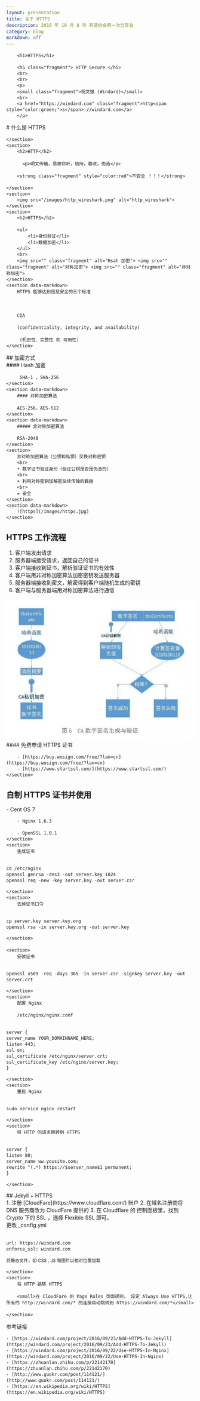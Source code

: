 ```yaml
---
layout: presentation
title: 关于 HTTPS
description: 2016 年 10 月 8 号 开源协会第一次分享会
category: blog
markdown: off
---
```


<section>

        <h1>HTTPS</h1>

        <h5 class="fragment"> HTTP Secure </h5>
        <br>
        <br>
        <p>
        <small class="fragment">杨文强 (Windard)</small>
        <br>
        <a href="https://windard.com" class="fragment">http<span style="color:green;">s</span>://windard.com</a>
        </p>
</section>
<section>
    <section data-markdown>
        # 什么是 HTTPS

    </section>
    <section>
        <h2>HTTP</h2>

          <p>明文传输，易被窃听，劫持，篡改，伪造</p>

        <strong class="fragment" style="color:red">不安全 ！！！</strong>

    </section>
    <section>
        <img src="/images/http_wireshark.png" alt="http_wireshark">
    </section>
    <section>
        <h2>HTTPS</h2>

        <ul>
            <li>身份验证</li>
            <li>数据加密</li>
        </ul>
        <br>
        <img src="" class="fragment" alt="Hsah 加密"> <img src="" class="fragment" alt="对称加密"> <img src="" class="fragment" alt="非对称加密">
    </section>
    <section data-markdown>
        HTTPS 能够达到信息安全的三个标准



        CIA

        (confidentiality, integrity, and availability)

         (机密性、完整性 和 可用性)
    </section>
</section>
<section>
    <section data-markdown>
    ## 加密方式
    </section>
    <section data-markdown>
        #### Hash 加密

         SHA-1 ，SHA-256
    </section>
    <section data-markdown>
        #### 对称加密算法

        AES-256，AES-512
    </section>
    <section data-markdown>
        ##### 非对称加密算法

        RSA-2048
    </section>
    <section>
        非对称加密算法（公钥和私钥）交换对称密钥
        <br>
        + 数字证书验证身份（验证公钥是否是伪造的）
        <br>
        + 利用对称密钥加解密后续传输的数据
        <br>
        = 安全
    </section>
    <section data-markdown>
        ![https](/images/https.jpg)
    </section>
</section>
<section>
    <section>
    <h2>HTTPS 工作流程</h2>
    </section>
    <section>
        <ol>
            <li class="fragment">客户端发出请求</li>
            <li class="fragment">服务器端接受请求，返回自己的证书</li>
            <li class="fragment">客户端接收到证书，解析验证证书的有效性</li>
            <li class="fragment">客户端用非对称加密算法加密密钥发送服务器</li>
            <li class="fragment">服务器端接收到密文，解密得到客户端随机生成的密钥</li>
            <li class="fragment">客户端与服务器端用对称加密算法进行通信</li>
        </ol>
    </section>
    <section>
        <img src="/images/https_handshake.png" alt="">
    </section>
    <section data-markdown >
        #### 免费申请 HTTPS 证书


        - [https://buy.wosign.com/free/?lan=cn](https://buy.wosign.com/free/?lan=cn)
        - [https://www.startssl.com/](https://www.startssl.com/)
    </section>
</section>
<section>
    <section>
        <h2>自制 HTTPS 证书并使用</h2>
    </section>
    <section data-markdown>
        - Cent OS 7

        - Nginx 1.6.3

        - OpenSSL 1.0.1
    </section>
    <section>
        生成证书

<pre><code class="hljs" data-trim contenteditable>
cd /etc/nginx
openssl genrsa -des3 -out server.key 1024
openssl req -new -key server.key -out server.csr
</code></pre>

    </section>
    <section>
        去掉证书口令

<pre><code class="hljs" data-trim contenteditable>
cp server.key server.key.org
openssl rsa -in server.key.org -out server.key
</code></pre>

    </section>

    <section>
        安装证书

<pre><code class="hljs" data-trim contenteditable>
openssl x509 -req -days 365 -in server.csr -signkey server.key -out server.crt
</code></pre>

    </section>
    <section>
        配置 Nginx

        /etc/nginx/nginx.conf

<pre><code class="hljs" data-trim contenteditable>
server {
server_name YOUR_DOMAINNAME_HERE;
listen 443;
ssl on;
ssl_certificate /etc/nginx/server.crt;
ssl_certificate_key /etc/nginx/server.key;
}
</code></pre>

    </section>
    <section>
        重启 Nginx

<pre><code class="hljs" data-trim contenteditable>
sudo service nginx restart
</code></pre>

    </section>
    <section>
        将 HTTP 的请求跳转到 HTTPS

<pre><code class="hljs" data-trim contenteditable>
server {
listen 80;
server_name ww.yousite.com;
rewrite ^(.*) https://$server_name$1 permanent;
}
</code></pre>

    </section>

</section>
<section>
    <section data-markdown>
        ## Jekyll + HTTPS
    </section>
    <section data-markdown>
        1. 注册 [CloudFare](https://www.cloudflare.com/) 账户
        2. 在域名注册商将 DNS 服务商改为 CloudFare 提供的
        3. 在 Cloudflare 的 控制面板里，找到 Crypto 下的 SSL ，选择 Flexible SSL 即可。
    </section>
    <section>
    更改 _config.yml

<pre><code class="hljs" data-trim contenteditable>
url: https://windard.com
enforce_ssl: windard.com
</code></pre>

<small>将静态文件，如 CSS , JS 和图片以相对位置加载</small>

    </section>
    <section>
        将 HTTP 跳转 HTTPS

        <small>在 CloudFare 的 Page Rules 页面规则， 设定 Always Use HTTPS,让所有的 http://windard.com/* 的连接自动跳转到 https://windard.com/*</small>

    </section>
</section>
<section data-markdown>
    参考链接

    - [https://windard.com/project/2016/09/23/Add-HTTPS-To-Jekyll](https://windard.com/project/2016/09/23/Add-HTTPS-To-Jekyll)
    - [https://windard.com/project/2016/09/22/Use-HTTPS-In-Nginx](https://windard.com/project/2016/09/22/Use-HTTPS-In-Nginx)
    - [https://zhuanlan.zhihu.com/p/22142170](https://zhuanlan.zhihu.com/p/22142170)
    - [http://www.guokr.com/post/114121/](http://www.guokr.com/post/114121/)
    - [https://en.wikipedia.org/wiki/HTTPS](https://en.wikipedia.org/wiki/HTTPS)

</section>
